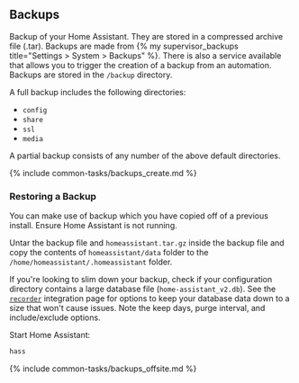 ## Backups

Backup of your Home Assistant. They are stored in a compressed archive file (.tar). Backups are made from {% my supervisor_backups title="Settings > System > Backups" %}. There is also a service available that allows you to trigger the creation of a backup from an automation. Backups are stored in the `/backup` directory.

A full backup includes the following directories:

* `config`
* `share`
* `ssl`
* `media`

A partial backup consists of any number of the above default directories.

{% include common-tasks/backups_create.md %}

### Restoring a Backup

You can make use of backup which you have copied off of a previous install. Ensure Home Assistant is not running.

Untar the backup file and `homeassistant.tar.gz` inside the backup file and copy the contents of `homeassistant/data` folder to the `/home/homeassistant/.homeassistant` folder.

If you're looking to slim down your backup, check if your configuration directory contains a large database file (`home-assistant_v2.db`). See the [`recorder`](/integrations/recorder/) integration page for options to keep your database data down to a size that won't cause issues. Note the keep days, purge interval, and include/exclude options.

Start Home Assistant:
```bash
hass
```

{% include common-tasks/backups_offsite.md %}
